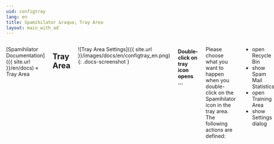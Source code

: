 ```yaml
---
uid: configtray
lang: en
title: Spamihilator &raquo; Tray Area
layout: main_with_ad
---
```


<div class="row">
<div class="twelve columns" markdown="1">

[Spamihilator Documentation]({{ site.url }}/en/docs) &laquo; Tray Area

## Tray Area

![Tray Area Settings]({{ site.url }}/images/docs/en/configtray_en.png)
{: .docs-screenshot }

#### Double-click on tray icon opens ...

Please choose what you want to happen when you double-click on the Spamihilator icon in the tray area. The following actions are defined:

* open Recycle Bin
* show Spam Mail Statistics
* open Training Area
* show Settings dialog

#### Show number of deleted messages for [x] seconds

After Spamihilator has received all mails, it shows how many mails it has moved to the Recycle Bin. You will see a small number on the Spamihilator icon in the tray area. Specify here how long Spamihilator should display this number.

If you want to disable this feature, change the duration to `0`. Enter `-1` if you want the number of deleted mails to be displayed continuously. It will only be erased if you open the Recycle Bin.

#### Reset tray icon when

Select what events have to occur to let Spamihilator remove the number of deleted messages from the tray icon immediately.

### Parental Control

#### Enable Parental Control

Enable the Parental Control feature and specify a secret password to lock all program features.

For instance, the Spam Statistics, the Training Area and the Recycle Bin will be locked. You can only access them by entering the secret password. Therefore, your children will be protected against adult content in spam mails.

</div>
</div>
